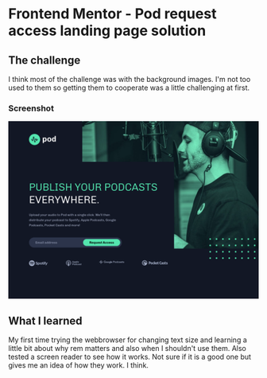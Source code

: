 # Frontend Mentor - Pod request access landing page solution

## The challenge

I think most of the challenge was with the background images. I'm not too used to them so getting them to cooperate was a little challenging at first.

### Screenshot

![](./images/screenshotDesktop.png)

## What I learned

My first time trying the webbrowser for changing text size and learning a little bit about why rem matters and also when I shouldn't use them. Also tested a screen reader to see how it works. Not sure if it is a good one but gives me an idea of how they work. I think.
